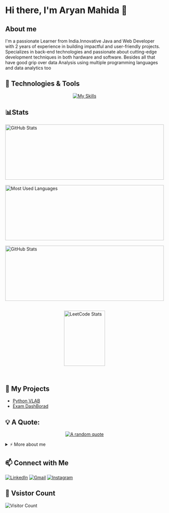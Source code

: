 # Hi there, I'm Aryan Mahida 👋
## About me 
<p>I'm a passionate Learner from India.Innovative Java and Web Developer with 2 years of experience in building impactful and user-friendly projects. 
Specializes in back-end technologies and passionate about cutting-edge development techniques in both hardware and software.
Besides all that have good grip over data Analysis using multiple programming languages and data analytics too </p>

## 🔧 Technologies & Tools
<div align="center">
  
[![My Skills](https://skillicons.dev/icons?i=c,cs,cpp,java,jquery,git,github,js,html,css,react,nextjs,nodejs,php,py,r,tailwind,bootstrap,arduino,spring,&perline=10)](https://skillicons.dev)
</div>
<!-- Add more badges for your other skills -->

## 📊Stats
<div>

  <div>
    <img height=175 width=100% alt="GitHub Stats" src="https://github-readme-stats.vercel.app/api?username=aryan083&show_icons=true&count_private=true&theme=dark" />&nbsp;&nbsp;
  </div>
  <div>
    <img height=175 width=100% alt="Most Used Languages" src="https://github-readme-stats.vercel.app/api/top-langs/?username=aryan083&layout=compact&theme=dark" />&nbsp;&nbsp;
    </div>
  <div>
    <img height="175" width=100% src="https://github-readme-streak-stats.herokuapp.com/?user=aryan083&theme=dark" alt="GitHub Stats" />&nbsp;&nbsp;

</div>
<div style="display: flex;
justify-content: center;
align-items: center;">

<img height="175" width=100% src="https://leetcard.jacoblin.cool/aryan_mahida?theme=dark&font=IBM%20Plex%20Mono&ext=activity" alt="LeetCode Stats" />&nbsp;&nbsp;



  
</div>

  </div>






## 🚀 My Projects

- [Python VLAB](https://github.com/aryan083/P-ython-project)
- [Exam DashBorad](https://github.com/aryan083/for_JAVA_END_SEM-2_PROJECT)

## 💡 A Quote:
<div align="center"> 

[![A random quote](https://quotes-github-readme.vercel.app/api?type=horizontal&theme=dark)](https://github.com/piyushsuthar/github-readme-quotes)
</div>
<!-- Custom section for additional information -->
<details>
  <summary>⚡ More about me</summary>
  <p>
    Hello Again! I'm Aryan Mahida currently a student at Marwadi University. A enthusiastic learner persuing my <b> beacholors in Inforamtion and Communication Technology</b>.
    Currently I'm in my second year
  </p>
  <!-- Add more details about yourself -->

</details>



<!-- Add more social media badges or customize as needed -->
## 📫 Connect with Me

[![LinkedIn](https://img.shields.io/badge/LinkedIn-0077B5?style=for-the-badge&logo=linkedin&logoColor=white)](https://www.linkedin.com/in/aryan-mahida-982749251)
[![Gmail](https://img.shields.io/badge/Gmail-D14836?style=for-the-badge&logo=gmail&logoColor=white)](mailto:aryanmahida2@gmail.com)
[![Instagram](https://img.shields.io/badge/Instagram-E4405F?style=for-the-badge&logo=instagram&logoColor=white)](https://instagram.com/ary.an_mahida)

## 🔔 Vsistor Count
![Visitor Count](https://profile-counter.glitch.me/aryan083/count.svg)
